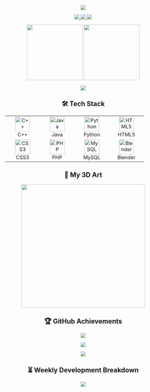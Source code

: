 <!-- Header with animated typing effect -->
<div align="center">
  <img src="https://readme-typing-svg.demolab.com?font=Fira+Code&pause=1000&width=435&lines=Hi+%F0%9F%91%8B%2C+I'm+Tha%C3%ADs+(thatii24);B.Sc+Computer+Science+Undergrad;Full-Stack+Dev+%7C+3D+Artist+%7C+Game+Enthusiast;Always+learning+%26+building+cool+stuff!&center=true&size=22&color=FF7F50">
</div>

<!-- Social badges -->
<p align="center">
  <a href="mailto:thatilawijayathunga@gmail.com">
    <img src="https://img.shields.io/badge/Gmail-D14836?style=for-the-badge&logo=gmail&logoColor=white">
  </a>
  <a href="https://linkedin.com/in/yourprofile">
    <img src="https://img.shields.io/badge/LinkedIn-0077B5?style=for-the-badge&logo=linkedin&logoColor=white">
  </a>
  <a href="https://twitter.com/yourhandle">
    <img src="https://img.shields.io/badge/Twitter-1DA1F2?style=for-the-badge&logo=twitter&logoColor=white">
  </a>
</p>

<!-- GitHub Stats Cards -->
<div align="center">
  <img height="180em" src="https://github-readme-stats.vercel.app/api?username=thatii24&show_icons=true&theme=radical&include_all_commits=true&count_private=true&border_radius=10"/>
  <img height="180em" src="https://github-readme-stats.vercel.app/api/top-langs/?username=thatii24&layout=compact&langs_count=8&theme=radical&border_radius=10&hide=roff,assembly"/>
</div>

<!-- Streak Stats -->
<p align="center">
  <img src="https://streak-stats.demolab.com?user=thatii24&theme=radical&border_radius=10&date_format=M%20j%5B%2C%20Y%5D"/>
</p>

<!-- Tech Stack Section with Animated Icons -->
<h2 align="center">🛠 Tech Stack</h2>

<table align="center">
  <tr>
    <td align="center" width="96">
      <img src="https://skillicons.dev/icons?i=cpp" width="48" height="48" alt="C++" />
      <br>C++
    </td>
    <td align="center" width="96">
      <img src="https://skillicons.dev/icons?i=java" width="48" height="48" alt="Java" />
      <br>Java
    </td>
    <td align="center" width="96">
      <img src="https://skillicons.dev/icons?i=py" width="48" height="48" alt="Python" />
      <br>Python
    </td>
    <td align="center" width="96">
      <img src="https://skillicons.dev/icons?i=html" width="48" height="48" alt="HTML5" />
      <br>HTML5
    </td>
  </tr>
  <tr>
    <td align="center" width="96">
      <img src="https://skillicons.dev/icons?i=css" width="48" height="48" alt="CSS3" />
      <br>CSS3
    </td>
    <td align="center" width="96">
      <img src="https://skillicons.dev/icons?i=php" width="48" height="48" alt="PHP" />
      <br>PHP
    </td>
    <td align="center" width="96">
      <img src="https://skillicons.dev/icons?i=mysql" width="48" height="48" alt="MySQL" />
      <br>MySQL
    </td>
    <td align="center" width="96">
      <img src="https://skillicons.dev/icons?i=blender" width="48" height="48" alt="Blender" />
      <br>Blender
    </td>
  </tr>
</table>

<!-- 3D Art Section -->
<h2 align="center">🎨 My 3D Art</h2>
<p align="center">
  <img src="https://media.giphy.com/media/v1.Y2lkPTc5MGI3NjExcjF6dG9vY2N5b2NtZ3Z5bG5kY2V6dWJtY2R6eGJqZzB5eGJ6eCZlcD12MV9pbnRlcm5hbF9naWZfYnlfaWQmY3Q9Zw/xT5LMHxhOfscxPfIfm/giphy.gif" width="400">
</p>

<!-- GitHub Trophy Case -->
<h2 align="center">🏆 GitHub Achievements</h2>
<p align="center">
  <img src="https://github-profile-trophy.vercel.app/?username=thatii24&theme=radical&no-frame=true&row=2&column=4">
</p>

<!-- Dynamic Quote -->
<div align="center">
  <img src="https://quotes-github-readme.vercel.app/api?type=horizontal&theme=radical">
</div>

<!-- Visitor Counter -->
<p align="center">
  <img src="https://komarev.com/ghpvc/?username=thatii24&label=Profile%20views&color=ff7f50&style=flat">
</p>

<!-- Wakatime Stats -->
<h2 align="center">⏳ Weekly Development Breakdown</h2>
<p align="center">
  <img src="https://github-readme-stats.vercel.app/api/wakatime?username=thatii24&theme=radical&border_radius=10">
</p>
